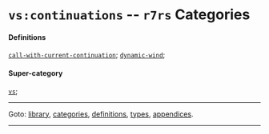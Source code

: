 

<a id='category__r7rs__vs_3a_continuations'></a>

# `vs:continuations` -- `r7rs` Categories


#### Definitions

[`call-with-current-continuation`](../../r7rs/definitions/call-with-current-continuation.md#definition__r7rs__call-with-current-continuation);
[`dynamic-wind`](../../r7rs/definitions/dynamic-wind.md#definition__r7rs__dynamic-wind);


#### Super-category

[`vs`](../../r7rs/categories/vs.md#category__r7rs__vs);

----

Goto: [library](../../r7rs/_index.md#library__r7rs), [categories](../../r7rs/categories/_index.md#toc__r7rs__categories), [definitions](../../r7rs/definitions/_index.md#toc__r7rs__definitions), [types](../../r7rs/types/_index.md#toc__r7rs__types), [appendices](../../r7rs/appendices/_index.md#toc__r7rs__appendices).

----


